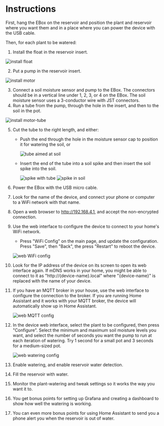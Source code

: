 # Instructions

First, hang the EBox on the reservoir and position the plant and reservoir where you want them and in a place where you can power the device with the USB cable.

Then, for each plant to be watered:

1. Install the float in the reservoir insert.

![install float](images/install-float.jpg)

2. Put a pump in the reservoir insert.

![install motor](images/install-motor.jpg)

3. Connect a soil moisture sensor and pump to the EBox. The connectors should be in a vertical line under 1, 2, 3, or 4 on the EBox. The soil moisture sensor uses a 3-conductor wire with JST connectors.
4. Run a tube from the pump, through the hole in the insert, and then to the soil in the pot.

![install motor-tube](images/install-motor-tube.jpg)

5. Cut the tube to the right length, and either:
    - Push the end through the hole in the moisture sensor cap to position it for watering the soil, or

      ![tube aimed at soil](images/tube-aimed-at-soil.jpg)

    - Insert the end of the tube into a soil spike and then insert the soil spike into the soil.

	  ![spike with tube](images/spike-with-tube.jpg)
	  ![spike in soil](images/spike-in-soil.jpg)
6. Power the EBox with the USB micro cable.
7. Look for the name of the device, and connect your phone or computer to a WiFi network with that name.
8. Open a web browser to http://192.168.4.1, and accept the non-encrypted connection.
9. Use the web interface to configure the device to connect to your home's WiFi network.
    - Press "WiFi Config" on the main page, and update the configuration. Press "Save", then "Back", the press "Restart" to reboot the device.

	![web WiFi config](images/web-wifi-config.png)

10. Look for the IP address of the device on its screen to open its web interface again.  If mDNS works in your home, you might be able to connect to it as "http://{device-name}.local" where "{device-name}" is replaced with the name of your device.
11. If you have an MQTT broker in your house, use the web interface to configure the connection to the broker.  If you are running Home Assistant and it works with your MQTT broker, the device will automatically show up in Home Assistant.

    ![web MQTT config](images/web-mqtt-config.png)

12. In the device web interface, select the plant to be configured, then press "Configure".  Select the minimum and maximum soil moisture levels you want, and select the number of seconds you want the pump to run at each iteration of watering.  Try 1 second for a small pot and 3 seconds for a medium-sized pot.

    ![web watering config](images/web-water-config.png)

13. Enable watering, and enable reservoir water detection.
14. Fill the reservoir with water.
15. Monitor the plant-watering and tweak settings so it works the way you want it to.
16. You get bonus points for setting up Grafana and creating a dashboard to show how well the watering is working.
17. You can even more bonus points for using Home Assistant to send you a phone alert you when the reservoir is out of water.
